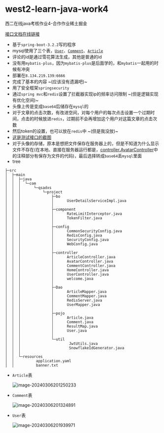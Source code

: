# west2-learn-java-work4
西二在线java考核作业4-合作作业稀土掘金

[接口文档在线链接](https://apifox.com/apidoc/shared-b3b425f1-a75d-4ae7-9fbd-f6bd93660c7b)

- 基于`spring-boot-3.2.2`写的程序
- mysql使用了三个表，[`User`](#User)、[`Comment`](#Comment)、[`Article`](#Article)
- 评论的id是通过雪花算法生成，其他是普通的id
- 没有用`mybatis-plus`，因为`mybatis-plus`是后面学的，和`mybatis`一起用的时候有冲突
- 部署在`8.134.219.139:6666`
- 完成了基本的内容 ~(应该没有遗漏吧)~
- 用了安全框架`springsecurity`
- 通过`spring mvc`和`redis`设置了拦截器实现ip的频率访问限制 ~(但是逻辑实现有优化空间)~
- 头像上传是变成`base64`后储存在`mysql`的
- 对于文章的点击次数，有改进空间，对每个用户的每次点击设置一个过期时间，点击的时候放进`redis`，过期前不会再增加这个用户对这篇文章的点击次数
- 然后token的设置，也可以放在`redis`中 ~(但是我没放)~
- [这是测试接口的截图](./test.md)
- 对于头像的存储，原本是想把文件保存在服务器上的，但是不知道为什么显示文件不存在(在本地、直接在服务器运行都是，[controller.AvatarController](.\main\java\com\qsadxs\project\controller\AvatarController.java)中的注释部分有保存为文件的代码)，最后选择转成`base64`丢`mysql`里面
- tree

```
├─src
│  ├─main
│  │  ├─java
│  │  │  └─com
│  │  │      └─qsadxs
│  │  │          └─project
│  │  │              ├─bo
│  │  │              │      UserDetailsServiceImpl.java
│  │  │              │
│  │  │              ├─component
│  │  │              │      RateLimitInterceptor.java
│  │  │              │      TokenFilter.java
│  │  │              │
│  │  │              ├─config
│  │  │              │      CommonSecurityConfig.java
│  │  │              │      RedisConfig.java
│  │  │              │      SecurityConfig.java
│  │  │              │      WebConfig.java
│  │  │              │
│  │  │              ├─controller
│  │  │              │      ArticleController.java
│  │  │              │      AvatarController.java
│  │  │              │      CommentController.java
│  │  │              │      HomeController.java
│  │  │              │      UserController.java
│  │  │              │      welcome.java
│  │  │              │
│  │  │              ├─Dao
│  │  │              │      ArticleMapper.java
│  │  │              │      CommentMapper.java
│  │  │              │      RedisServer.java
│  │  │              │      UserMapper.java
│  │  │              │
│  │  │              ├─pojo
│  │  │              │      Article.java
│  │  │              │      Comment.java
│  │  │              │      ResultMap.java
│  │  │              │      User.java
│  │  │              │
│  │  │              └─util
│  │  │                      JwtUtils.java
│  │  │                      SnowflakeIdGenerator.java
│  │  │
│  │  └─resources
│  │          application.yaml
│  │          banner.txt
```

- `Article`表

  <a id="Article"></a>

  ![image-20240306201250233](https://s2.loli.net/2024/03/06/oqs1YwTUQcjvyfr.png)

- `Comment`表

  <a id="Comment"></a>

  ![image-20240306201324891](https://s2.loli.net/2024/03/06/esH5xB6KLU21Squ.png)

- `User`表

  <a id="User"></a>

  ![image-20240306201939971](https://s2.loli.net/2024/03/06/nPNy5X2togl1AQG.png)
